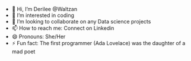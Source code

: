 - 👋 Hi, I’m Derilee @Waltzan
- 👀 I’m interested in coding
- 💞️ I’m looking to collaborate on any Data science projects
- 📫 How to reach me: Connect on Linkedin
- 😄 Pronouns: She/Her
- ⚡ Fun fact: The first programmer (Ada Lovelace) was the daughter of a mad poet

<!---
Waltzan/Waltzan is a ✨ special ✨ repository because its `README.md` (this file) appears on your GitHub profile.
You can click the Preview link to take a look at your changes.
--->
